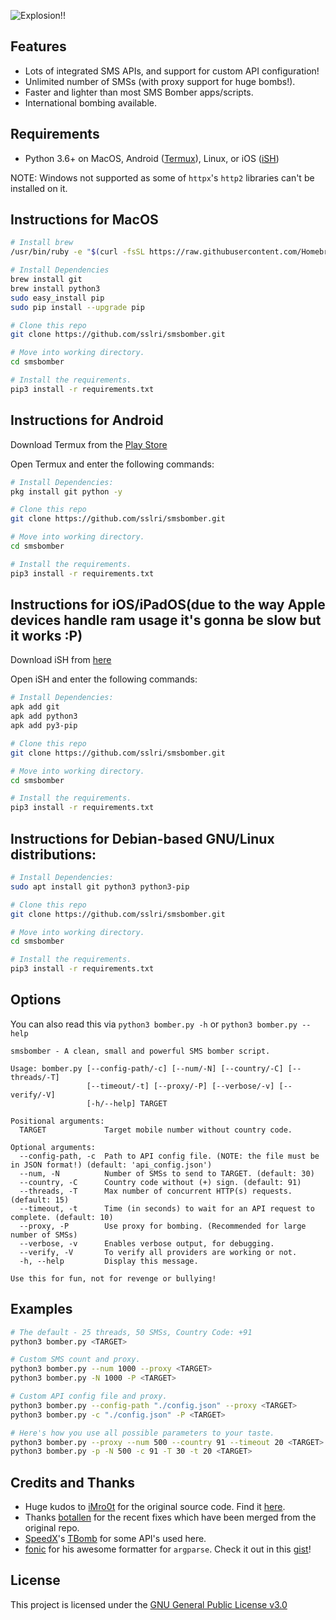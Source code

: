 ![Explosion!!](https://s7.picofile.com/file/8258399534/images.png)

## Features
- Lots of integrated SMS APIs, and support for custom API configuration!
- Unlimited number of SMSs (with proxy support for huge bombs!).
- Faster and lighter than most SMS Bomber apps/scripts.
- International bombing available.

## Requirements
- Python 3.6+ on MacOS, Android ([Termux](https://termux.com)), Linux, or iOS ([iSH](https://testflight.apple.com/join/97i7KM8O0))

NOTE: Windows not supported as some of `httpx`'s `http2` libraries can't be installed on it.

## Instructions for MacOS
```bash
# Install brew
/usr/bin/ruby -e "$(curl -fsSL https://raw.githubusercontent.com/Homebrew/install/master/install)"

# Install Dependencies
brew install git
brew install python3
sudo easy_install pip
sudo pip install --upgrade pip

# Clone this repo
git clone https://github.com/sslri/smsbomber.git

# Move into working directory.
cd smsbomber

# Install the requirements.
pip3 install -r requirements.txt
```

## Instructions for Android

Download Termux from the [Play Store](https://play.google.com/store/apps/details?id=com.termux)

Open Termux and enter the following commands:

```bash
# Install Dependencies:
pkg install git python -y

# Clone this repo
git clone https://github.com/sslri/smsbomber.git

# Move into working directory.
cd smsbomber

# Install the requirements.
pip3 install -r requirements.txt
```

## Instructions for iOS/iPadOS(due to the way Apple devices handle ram usage it's gonna be slow but it works :P)

Download iSH from [here](https://testflight.apple.com/join/97i7KM8O0)

Open iSH and enter the following commands:

```bash
# Install Dependencies:
apk add git
apk add python3
apk add py3-pip

# Clone this repo
git clone https://github.com/sslri/smsbomber.git

# Move into working directory.
cd smsbomber

# Install the requirements.
pip3 install -r requirements.txt
```

## Instructions for Debian-based GNU/Linux distributions:

```bash
# Install Dependencies:
sudo apt install git python3 python3-pip

# Clone this repo
git clone https://github.com/sslri/smsbomber.git

# Move into working directory.
cd smsbomber

# Install the requirements.
pip3 install -r requirements.txt
```

## Options
You can also read this via `python3 bomber.py -h` or `python3 bomber.py --help`

```
smsbomber - A clean, small and powerful SMS bomber script.

Usage: bomber.py [--config-path/-c] [--num/-N] [--country/-C] [--threads/-T]
                 [--timeout/-t] [--proxy/-P] [--verbose/-v] [--verify/-V]
                 [-h/--help] TARGET

Positional arguments:
  TARGET             Target mobile number without country code.

Optional arguments:
  --config-path, -c  Path to API config file. (NOTE: the file must be in JSON format!) (default: 'api_config.json')
  --num, -N          Number of SMSs to send to TARGET. (default: 30)
  --country, -C      Country code without (+) sign. (default: 91)
  --threads, -T      Max number of concurrent HTTP(s) requests. (default: 15)
  --timeout, -t      Time (in seconds) to wait for an API request to complete. (default: 10)
  --proxy, -P        Use proxy for bombing. (Recommended for large number of SMSs)
  --verbose, -v      Enables verbose output, for debugging.
  --verify, -V       To verify all providers are working or not.
  -h, --help         Display this message.

Use this for fun, not for revenge or bullying!
```

## Examples
```bash
# The default - 25 threads, 50 SMSs, Country Code: +91
python3 bomber.py <TARGET>

# Custom SMS count and proxy.
python3 bomber.py --num 1000 --proxy <TARGET>
python3 bomber.py -N 1000 -P <TARGET>

# Custom API config file and proxy.
python3 bomber.py --config-path "./config.json" --proxy <TARGET>
python3 bomber.py -c "./config.json" -P <TARGET>

# Here's how you use all possible parameters to your taste.
python3 bomber.py --proxy --num 500 --country 91 --timeout 20 <TARGET>
python3 bomber.py -p -N 500 -c 91 -T 30 -t 20 <TARGET>
```

## Credits and Thanks
- Huge kudos to [iMro0t](https://github.com/iMro0t) for the original source code. Find it [here](https://github.com/iMro0t/bomb3r/).
- Thanks [botallen](https://github.com/botallen) for the recent fixes which have been merged from the original repo.
- [SpeedX](https://github.com/TheSpeedX)'s [TBomb](https://github.com/TheSpeedX/TBomb) for some API's used here.
- [fonic](https://github.com/fonic) for his awesome formatter for `argparse`. Check it out in this [gist](https://gist.github.com/fonic/fe6cade2e1b9eaf3401cc732f48aeebd)!

## License
This project is licensed under the [GNU General Public License v3.0](https://github.com/sslri/smsbomber/blob/master/LICENSE)

